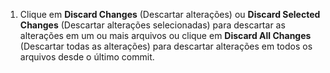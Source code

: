 1. Clique em **Discard Changes** (Descartar alterações) ou **Discard Selected Changes** (Descartar alterações selecionadas) para descartar as alterações em um ou mais arquivos ou clique em **Discard All Changes** (Descartar todas as alterações) para descartar alterações em todos os arquivos desde o último commit.
